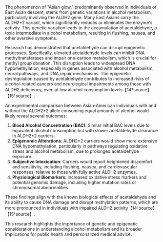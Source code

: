 The phenomenon of "Asian glow," predominantly observed in individuals of East Asian descent, stems from genetic variations in alcohol metabolism, particularly involving the ALDH2 gene. Many East Asians carry the ALDH2\*2 variant, which significantly reduces or eliminates the enzyme's activity. This genetic variation leads to the accumulation of acetaldehyde, a toxic intermediate in alcohol metabolism, resulting in flushing, nausea, and other aversive symptoms.

Research has demonstrated that acetaldehyde can disrupt epigenetic processes. Specifically, elevated acetaldehyde levels can inhibit DNA methyltransferases and impair one-carbon metabolism, which is crucial for methyl group donation. This disruption leads to widespread DNA hypomethylation, especially in genes associated with alcohol metabolism, neural pathways, and DNA repair mechanisms. The epigenetic dysregulation caused by acetaldehyde contributes to increased risks of alcohol-related cancers and neurological impairments among those with ALDH2 deficiency, even at low alcohol consumption levels【14†source】【15†source】.

An experimental comparison between Asian-American individuals with and without the ALDH2\*2 allele consuming equal amounts of alcohol would likely reveal several outcomes:

1. **Blood Alcohol Concentration (BAC)**: Similar initial BAC levels due to equivalent alcohol consumption but with slower acetaldehyde clearance in ALDH2\*2 carriers.
2. **Epigenomic Alterations**: ALDH2\*2 carriers would show more extensive DNA hypomethylation, particularly in pathways regulating oxidative stress and alcohol metabolism, due to prolonged acetaldehyde exposure.
3. **Subjective Intoxication**: Carriers would report heightened discomfort and sensitivity, including flushing, nausea, and cardiovascular responses, relative to those with fully active ALDH2 enzymes.
4. **Physiological Biomarkers**: Increased oxidative stress markers and potential genomic damage, including higher mutation rates or chromosomal abnormalities.

These findings align with the known biological effects of acetaldehyde and its ability to cause DNA damage and disrupt methylation patterns, which are more pronounced in individuals with impaired ALDH2 activity【14†source】【15†source】.

This research highlights the importance of genetic and epigenetic considerations in understanding alcohol metabolism and its broader implications for public health and personalized medical advice.